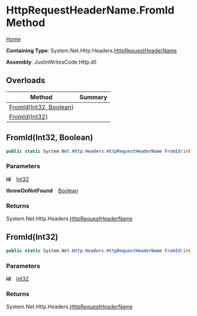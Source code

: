 # HttpRequestHeaderName\.FromId Method

[Home](../../../../README.md)

**Containing Type**: System\.Net\.Http\.Headers\.[HttpRequestHeaderName](../README.md)

**Assembly**: JustinWritesCode\.Http\.dll

## Overloads

| Method | Summary |
| ------ | ------- |
| [FromId(Int32, Boolean)](#853940068) | |
| [FromId(Int32)](#2693735658) | |

<a id="853940068"></a>

## FromId\(Int32, Boolean\) 

```csharp
public static System.Net.Http.Headers.HttpRequestHeaderName FromId(int id, bool throwOnNotFound)
```

### Parameters

**id** &ensp; [Int32](https://docs.microsoft.com/en-us/dotnet/api/system.int32)

**throwOnNotFound** &ensp; [Boolean](https://docs.microsoft.com/en-us/dotnet/api/system.boolean)

### Returns

System\.Net\.Http\.Headers\.[HttpRequestHeaderName](../README.md)

<a id="2693735658"></a>

## FromId\(Int32\) 

```csharp
public static System.Net.Http.Headers.HttpRequestHeaderName FromId(int id)
```

### Parameters

**id** &ensp; [Int32](https://docs.microsoft.com/en-us/dotnet/api/system.int32)

### Returns

System\.Net\.Http\.Headers\.[HttpRequestHeaderName](../README.md)

